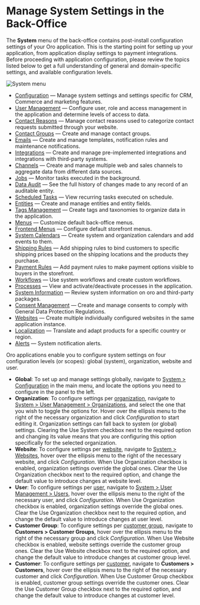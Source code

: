 <!-- meta: description = Extensive manuals on the Oro application back-office system configuration -->

# Manage System Settings in the Back-Office

The **System** menu of the back-office contains post-install configuration settings of your Oro application. This is the starting point for setting up your application, from application display settings to payment integrations. Before proceeding with application configuration, please review the topics listed below to get a full understanding of general and domain-specific settings, and available configuration levels.

![System menu](user/img/system/configuration/system_menu.png)
* [Configuration](configuration/index.md#mc-system-configuration) — Manage system settings and settings specific for CRM, Commerce and marketing features.
* [User Management](user-management/index.md#user-guide-user-management) — Configure user, role and access management in the application and determine levels of access to data.
* [Contact Reasons](contact-reasons/index.md#admin-guide-contact-reasons) — Manage contact reasons used to categorize contact requests submitted through your website.
* [Contact Groups](contact-groups/index.md#contact-groups) — Create and manage contact groups.
* [Emails](emails/index.md#admin-guide-email-configuration) — Create and manage templates, notification rules and maintenance notifications.
* [Integrations](integrations/index.md#user-guide-integrations) — Create and manage pre-implemented integrations and integrations with third-party systems.
* [Channels](channels/index.md#user-guide-channels) — Create and manage multiple web and sales channels to aggregate data from different data sources.
* [Jobs](jobs/index.md#book-job-execution) — Monitor tasks executed in the background.
* [Data Audit](data-audit/index.md#user-guide-data-audit) — See the full history of changes made to any record of an auditable entity.
* [Scheduled Tasks](scheduled-tasks/index.md#book-time-based-command-execution) — View recurring tasks executed on schedule.
* [Entities](entities/index.md#doc-entities) — Create and manage entities and entity fields.
* [Tags Management](tags-management/index.md#admin-guide-tag-management) — Create tags and taxonomies to organize data in the application.
* [Menus](menus/index.md#doc-config-menus) — Customize default back-office menus.
* [Frontend Menus](frontend-menus/index.md#backend-frontend-menus) — Configure default storefront menus.
* [System Calendars](system-calendars/index.md#user-guide-calendars) — Create system and organization calendars and add events to them.
* [Shipping Rules](shipping-rules/index.md#sys-shipping-rules) — Add shipping rules to bind customers to specific shipping prices based on the shipping locations and the products they purchase.
* [Payment Rules](payment-rules/index.md#sys-payment-rules) —  Add payment rules to make payment options visible to buyers in the storefront.
* [Workflows](workflows/index.md#mc-system-wf) — Use system workflows and create custom workflows.
* [Processes](processes/index.md#user-guide-processes) — View and activate/deactivate processes in the application.
* [System Information](system-information/index.md#system-information) — Review system information on oro and third-party packages.
* [Consent Management](consent-management/index.md#system-consent-management) — Create and manage consents to comply with General Data Protection Regulations.
* [Websites](websites/index.md#system-websites) — Create multiple individually configured websites in the same application instance.
* [Localization](localization/index.md#sys-config-sysconfig-general-setup-localization) — Translate and adapt products for a specific country or region.
* [Alerts](../../../backend/integrations/notification-alerts.md#dev-integrations-notification-alerts) — System notification alerts.

<a id="configuration-guide-config-levels"></a>

<a id="doc-system-configuration"></a>

Oro applications enable you to configure system settings on four configuration levels (or scopes): global (system), organization, website and user.

* **Global**: To set up and manage settings globally, navigate to [System > Configuration](configuration/index.md#mc-system-configuration) in the main menu, and locate the options you need to configure in the panel to the left.
* **Organization**: To configure settings per [organization](../../glossary.md#term-Organization), navigate to [System > User Management > Organizations](user-management/organizations/org-configuration/index.md#doc-organization-configuration), and select the one that you wish to toggle the options for. Hover over the ellipsis menu to the right of the necessary organization and click *Configuration* to start editing it. Organization settings can fall back to system (or global) settings. Clearing the Use System checkbox next to the required option and changing its value means that you are configuring this option specifically for the selected organization.
* **Website**: To configure settings per [website](../../glossary.md#term-Website), navigate to [System > Websites](websites/web-configuration/index.md#doc-website-configuration), hover over the ellipsis menu to the right of the necessary website, and click *Configuration*. When Use Organization checkbox is enabled, organization settings override the global ones. Clear the Use Organization checkbox next to the required option, and change the default value to introduce changes at website level.
* **User**: To configure settings per [user](../../glossary.md#term-User), navigate to [System > User Management > Users](user-management/users/configuration/index.md#doc-my-user-configuration), hover over the ellipsis menu to the right of the necessary user, and click *Configuration*. When Use Organization checkbox is enabled, organization settings override the global ones. Clear the Use Organization checkbox next to the required option, and change the default value to introduce changes at user level.
* **Customer Group**: To configure settings per [customer group](../../glossary.md#term-Customer-Group), navigate to **Customers > Customer Groups**, hover over the ellipsis menu to the right of the necessary group and click *Configuration*. When Use Website checkbox is enabled, website settings override the customer group ones. Clear the Use Website checkbox next to the required option, and change the default value to introduce changes at customer group level.
* **Customer**: To configure settings per [customer](../../glossary.md#term-Customer), navigate to **Customers > Customers**, hover over the ellipsis menu to the right of the necessary customer and click *Configuration*. When Use Customer Group checkbox is enabled, customer group settings override the customer ones. Clear the Use Customer Group checkbox next to the required option, and change the default value to introduce changes at customer level.
